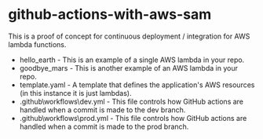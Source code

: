 # github-actions-with-aws-sam

This is a proof of concept for continuous deployment / integration for AWS lambda functions.

- hello_earth - This is an example of a single AWS lambda in your repo.
- goodbye_mars - This is another example of an AWS lambda in your repo.
- template.yaml - A template that defines the application's AWS resources (in this instance it is just lambdas).
- .github\workflows\dev.yml - This file controls how GitHub actions are handled when a commit is made to the dev branch.
- .github\workflows\prod.yml - This file controls how GitHub actions are handled when a commit is made to the prod branch.
